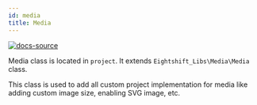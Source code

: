 ```yaml
---
id: media
title: Media
---
```


[![docs-source](https://img.shields.io/badge/source-eigthshift--boilerplate-red?style=for-the-badge&logo=wordpress&labelColor=2a2a2a)](https://github.com/infinum/eightshift-boilerplate/blob/v4.0.0/src/media/class-media.php)

Media class is located in `project`. It extends `Eightshift_Libs\Media\Media` class.

This class is used to add all custom project implementation for media like adding custom image size, enabling SVG image, etc.

<div class="legacy-badge legacy-badge--v4"></div>
